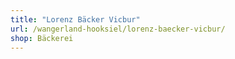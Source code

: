 ```yaml
---
title: "Lorenz Bäcker Vicbur"
url: /wangerland-hooksiel/lorenz-baecker-vicbur/
shop: Bäckerei
---
```

